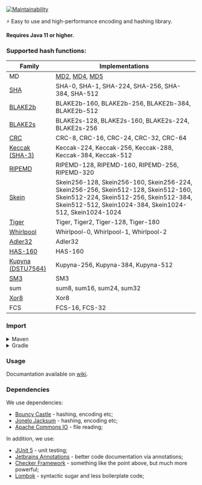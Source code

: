 [![Maintainability](https://api.codeclimate.com/v1/badges/440f3b75ec8f41c25ea8/maintainability)](https://codeclimate.com/github/BlackBaroness/cryptography/maintainability)

⚡ Easy to use and high-performance encoding and hashing library. 

**Requires Java 11 or higher.**

### Supported hash functions:

| Family                                                               | Implementations                                                                                                                                                                          |
|----------------------------------------------------------------------|------------------------------------------------------------------------------------------------------------------------------------------------------------------------------------------|
| MD                                                                   | [MD2](https://en.wikipedia.org/wiki/MD2_(hash_function)), [MD4](https://en.wikipedia.org/wiki/MD4), [MD5](https://en.wikipedia.org/wiki/MD5)                                             |
| [SHA](https://en.wikipedia.org/wiki/SHA-1)                           | SHA-0, SHA-1, SHA-224, SHA-256, SHA-384, SHA-512                                                                                                                                         |
| [BLAKE2b](https://en.wikipedia.org/wiki/BLAKE_(hash_function))       | BLAKE2b-160, BLAKE2b-256, BLAKE2b-384, BLAKE2b-512                                                                                                                                       |
| [BLAKE2s](https://en.wikipedia.org/wiki/BLAKE_(hash_function))       | BLAKE2s-128, BLAKE2s-160, BLAKE2s-224, BLAKE2s-256                                                                                                                                       |
| [CRC](https://en.wikipedia.org/wiki/Cyclic_redundancy_check)         | CRC-8, CRC-16, CRC-24, CRC-32, CRC-64                                                                                                                                                    |
| [Keccak (SHA-3)](https://en.wikipedia.org/wiki/SHA-3)                | Keccak-224, Keccak-256, Keccak-288, Keccak-384, Keccak-512                                                                                                                               |
| [RIPEMD](https://en.wikipedia.org/wiki/RIPEMD)                       | RIPEMD-128, RIPEMD-160, RIPEMD-256, RIPEMD-320                                                                                                                                           |
| [Skein](https://en.wikipedia.org/wiki/Skein_(hash_function))         | Skein256-128, Skein256-160, Skein256-224, Skein256-256, Skein512-128, Skein512-160, Skein512-224, Skein512-256, Skein512-384, Skein512-512, Skein1024-384, Skein1024-512, Skein1024-1024 |
| [Tiger](https://en.wikipedia.org/wiki/Tiger_(hash_function))         | Tiger, Tiger2, Tiger-128, Tiger-180                                                                                                                                                      |
| [Whirlpool](https://en.wikipedia.org/wiki/Whirlpool_(hash_function)) | Whirlpool-0, Whirlpool-1, Whirlpool-2                                                                                                                                                    |
| [Adler32](https://en.wikipedia.org/wiki/Adler-32)                    | Adler32                                                                                                                                                                                  |
| [HAS-160](https://en.wikipedia.org/wiki/HAS-160)                     | HAS-160                                                                                                                                                                                  |
| [Kupyna (DSTU7564)](https://en.wikipedia.org/wiki/Kupyna)            | Kupyna-256, Kupyna-384, Kupyna-512                                                                                                                                                       |
| [SM3](https://en.wikipedia.org/wiki/SM3_(hash_function))             | SM3                                                                                                                                                                                      |
| sum                                                                  | sum8, sum16, sum24, sum32                                                                                                                                                                |
| [Xor8](https://en.wikipedia.org/wiki/Longitudinal_redundancy_check)  | Xor8                                                                                                                                                                                     |
| FCS                                                                  | FCS-16, FCS-32                                                                                                                                                                           |

### Import

<details>
  <summary>Maven</summary>

Add this to your `pom.xml`:

```xml

<repository>
    <id>jitpack.io</id>
    <url>https://jitpack.io</url>
</repository>
```

```xml

<dependency>
    <groupId>com.github.BlackBaroness</groupId>
    <artifactId>cryptography</artifactId>
    <version>master-SNAPSHOT</version>
</dependency>
```

</details>

<details>
  <summary>Gradle</summary>

Add this to your `build.gradle`:

```gradle
allprojects {
    repositories {
        ...
        maven { url 'https://jitpack.io' }
    }
}
```

```gradle
dependencies {
    implementation 'com.github.BlackBaroness:cryptography:master-SNAPSHOT'
}
```

</details>

### Usage

Documantation available on [wiki](https://github.com/BlackBaroness/cryptography/wiki).

### Dependencies

We use dependencies:

- [Bouncy Castle](https://www.bouncycastle.org/) - hashing, encoding etc;
- [Jonelo Jacksum](https://github.com/jonelo/jacksum) - hashing, encoding etc;
- [Apache Commons IO](https://commons.apache.org/proper/commons-io/) - file reading;

In addition, we use:

- [JUnit 5](https://junit.org/junit5/) - unit testing;
- [Jetbrains Annotations](https://www.jetbrains.com/help/idea/annotating-source-code.html) - better code
  documentation via annotations;
- [Checker Framework](https://checkerframework.org/) - something like the point above, but much more powerful;
- [Lombok](https://projectlombok.org/) - syntactic sugar and less boilerplate code; 